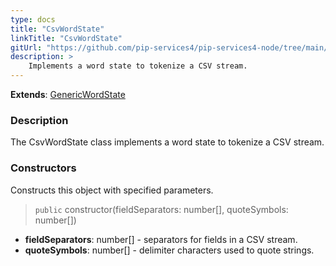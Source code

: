 ```yaml
---
type: docs
title: "CsvWordState"
linkTitle: "CsvWordState"
gitUrl: "https://github.com/pip-services4/pip-services4-node/tree/main/pip-services4-expressions-node"
description: > 
    Implements a word state to tokenize a CSV stream.
---
```


**Extends**: [GenericWordState](../../tokenizers/generic/generic_word_state)

### Description

The CsvWordState class implements a word state to tokenize a CSV stream.

### Constructors
Constructs this object with specified parameters.

> `public` constructor(fieldSeparators: number[], quoteSymbols: number[]) 

- **fieldSeparators**: number[] - separators for fields in a CSV stream.
- **quoteSymbols**: number[] - delimiter characters used to quote strings.
